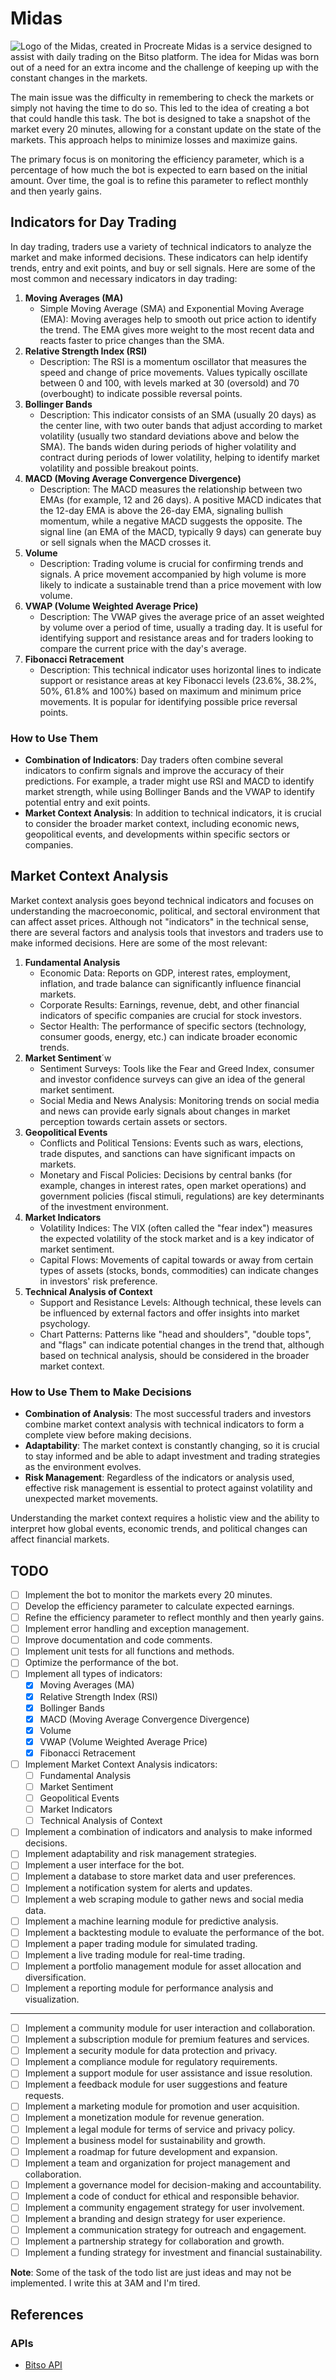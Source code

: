 # Midas 
![Logo of the Midas, created in Procreate](assets%2Flogo.png)
Midas is a service designed to assist with daily trading on the Bitso platform. The idea for Midas was born out of a need for an extra income and the challenge of keeping up with the constant changes in the markets. 

The main issue was the difficulty in remembering to check the markets or simply not having the time to do so. This led to the idea of creating a bot that could handle this task. The bot is designed to take a snapshot of the market every 20 minutes, allowing for a constant update on the state of the markets. This approach helps to minimize losses and maximize gains.

The primary focus is on monitoring the efficiency parameter, which is a percentage of how much the bot is expected to earn based on the initial amount. Over time, the goal is to refine this parameter to reflect monthly and then yearly gains.

## Indicators for Day Trading

In day trading, traders use a variety of technical indicators to analyze the market and make informed decisions. These indicators can help identify trends, entry and exit points, and buy or sell signals. Here are some of the most common and necessary indicators in day trading:

1. **Moving Averages (MA)**
   - Simple Moving Average (SMA) and Exponential Moving Average (EMA): Moving averages help to smooth out price action to identify the trend. The EMA gives more weight to the most recent data and reacts faster to price changes than the SMA.
2. **Relative Strength Index (RSI)**
   - Description: The RSI is a momentum oscillator that measures the speed and change of price movements. Values typically oscillate between 0 and 100, with levels marked at 30 (oversold) and 70 (overbought) to indicate possible reversal points.
3. **Bollinger Bands**
   - Description: This indicator consists of an SMA (usually 20 days) as the center line, with two outer bands that adjust according to market volatility (usually two standard deviations above and below the SMA). The bands widen during periods of higher volatility and contract during periods of lower volatility, helping to identify market volatility and possible breakout points.
4. **MACD (Moving Average Convergence Divergence)**
   - Description: The MACD measures the relationship between two EMAs (for example, 12 and 26 days). A positive MACD indicates that the 12-day EMA is above the 26-day EMA, signaling bullish momentum, while a negative MACD suggests the opposite. The signal line (an EMA of the MACD, typically 9 days) can generate buy or sell signals when the MACD crosses it.
5. **Volume**
   - Description: Trading volume is crucial for confirming trends and signals. A price movement accompanied by high volume is more likely to indicate a sustainable trend than a price movement with low volume.
6. **VWAP (Volume Weighted Average Price)**
   - Description: The VWAP gives the average price of an asset weighted by volume over a period of time, usually a trading day. It is useful for identifying support and resistance areas and for traders looking to compare the current price with the day's average.
7. **Fibonacci Retracement**
   - Description: This technical indicator uses horizontal lines to indicate support or resistance areas at key Fibonacci levels (23.6%, 38.2%, 50%, 61.8% and 100%) based on maximum and minimum price movements. It is popular for identifying possible price reversal points.

### How to Use Them

- **Combination of Indicators**: Day traders often combine several indicators to confirm signals and improve the accuracy of their predictions. For example, a trader might use RSI and MACD to identify market strength, while using Bollinger Bands and the VWAP to identify potential entry and exit points.
- **Market Context Analysis**: In addition to technical indicators, it is crucial to consider the broader market context, including economic news, geopolitical events, and developments within specific sectors or companies.

## Market Context Analysis

Market context analysis goes beyond technical indicators and focuses on understanding the macroeconomic, political, and sectoral environment that can affect asset prices. Although not "indicators" in the technical sense, there are several factors and analysis tools that investors and traders use to make informed decisions. Here are some of the most relevant:

1. **Fundamental Analysis**
   - Economic Data: Reports on GDP, interest rates, employment, inflation, and trade balance can significantly influence financial markets.
   - Corporate Results: Earnings, revenue, debt, and other financial indicators of specific companies are crucial for stock investors.
   - Sector Health: The performance of specific sectors (technology, consumer goods, energy, etc.) can indicate broader economic trends.
2. **Market Sentiment**´w
   - Sentiment Surveys: Tools like the Fear and Greed Index, consumer and investor confidence surveys can give an idea of the general market sentiment.
   - Social Media and News Analysis: Monitoring trends on social media and news can provide early signals about changes in market perception towards certain assets or sectors.
3. **Geopolitical Events**
   - Conflicts and Political Tensions: Events such as wars, elections, trade disputes, and sanctions can have significant impacts on markets.
   - Monetary and Fiscal Policies: Decisions by central banks (for example, changes in interest rates, open market operations) and government policies (fiscal stimuli, regulations) are key determinants of the investment environment.
4. **Market Indicators**
   - Volatility Indices: The VIX (often called the "fear index") measures the expected volatility of the stock market and is a key indicator of market sentiment.
   - Capital Flows: Movements of capital towards or away from certain types of assets (stocks, bonds, commodities) can indicate changes in investors' risk preference.
5. **Technical Analysis of Context**
   - Support and Resistance Levels: Although technical, these levels can be influenced by external factors and offer insights into market psychology.
   - Chart Patterns: Patterns like "head and shoulders", "double tops", and "flags" can indicate potential changes in the trend that, although based on technical analysis, should be considered in the broader market context.

### How to Use Them to Make Decisions

- **Combination of Analysis**: The most successful traders and investors combine market context analysis with technical indicators to form a complete view before making decisions.
- **Adaptability**: The market context is constantly changing, so it is crucial to stay informed and be able to adapt investment and trading strategies as the environment evolves.
- **Risk Management**: Regardless of the indicators or analysis used, effective risk management is essential to protect against volatility and unexpected market movements.

Understanding the market context requires a holistic view and the ability to interpret how global events, economic trends, and political changes can affect financial markets.

## TODO
- [ ] Implement the bot to monitor the markets every 20 minutes.
- [ ] Develop the efficiency parameter to calculate expected earnings.
- [ ] Refine the efficiency parameter to reflect monthly and then yearly gains.
- [ ] Implement error handling and exception management.
- [ ] Improve documentation and code comments.
- [ ] Implement unit tests for all functions and methods.
- [ ] Optimize the performance of the bot.
- [ ] Implement all types of indicators:
    - [X] Moving Averages (MA)
    - [X] Relative Strength Index (RSI)
    - [X] Bollinger Bands
    - [X] MACD (Moving Average Convergence Divergence)
    - [X] Volume
    - [X] VWAP (Volume Weighted Average Price)
    - [X] Fibonacci Retracement
- [ ] Implement Market Context Analysis indicators:
    - [ ] Fundamental Analysis
    - [ ] Market Sentiment
    - [ ] Geopolitical Events
    - [ ] Market Indicators
    - [ ] Technical Analysis of Context
- [ ] Implement a combination of indicators and analysis to make informed decisions.
- [ ] Implement adaptability and risk management strategies.
- [ ] Implement a user interface for the bot.
- [ ] Implement a database to store market data and user preferences.
- [ ] Implement a notification system for alerts and updates.
- [ ] Implement a web scraping module to gather news and social media data.
- [ ] Implement a machine learning module for predictive analysis.
- [ ] Implement a backtesting module to evaluate the performance of the bot.
- [ ] Implement a paper trading module for simulated trading.
- [ ] Implement a live trading module for real-time trading.
- [ ] Implement a portfolio management module for asset allocation and diversification.
- [ ] Implement a reporting module for performance analysis and visualization.

--- 
- [ ] Implement a community module for user interaction and collaboration.
- [ ] Implement a subscription module for premium features and services.
- [ ] Implement a security module for data protection and privacy.
- [ ] Implement a compliance module for regulatory requirements.
- [ ] Implement a support module for user assistance and issue resolution.
- [ ] Implement a feedback module for user suggestions and feature requests.
- [ ] Implement a marketing module for promotion and user acquisition.
- [ ] Implement a monetization module for revenue generation.
- [ ] Implement a legal module for terms of service and privacy policy.
- [ ] Implement a business model for sustainability and growth.
- [ ] Implement a roadmap for future development and expansion.
- [ ] Implement a team and organization for project management and collaboration.
- [ ] Implement a governance model for decision-making and accountability.
- [ ] Implement a code of conduct for ethical and responsible behavior.
- [ ] Implement a community engagement strategy for user involvement.
- [ ] Implement a branding and design strategy for user experience.
- [ ] Implement a communication strategy for outreach and engagement.
- [ ] Implement a partnership strategy for collaboration and growth.
- [ ] Implement a funding strategy for investment and financial sustainability.

**Note**: Some of the task of the todo list are just ideas and may not be implemented. I write this at 3AM and I'm tired.

## References
### APIs
   - [Bitso API](https://docs.bitso.com/bitso-api/docs/api-overview)
